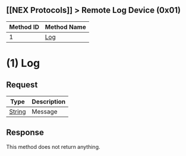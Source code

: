 [[NEX Protocols]] > Remote Log Device (0x01)
---

| Method ID | Method Name |
| --- | --- |
| 1 | [Log](#1-log) |

# (1) Log
## Request
| Type | Description |
| --- | --- |
| [String] | Message |

## Response
This method does not return anything.

[String]: NEX-Common-Types#string